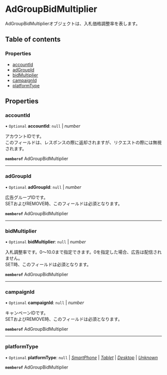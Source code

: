 # AdGroupBidMultiplier


<div lang=\"ja\">AdGroupBidMultiplierオブジェクトは、入札価格調整率を表します。</div> 

## Table of contents

### Properties

- [accountId](adgroupbidmultiplier.md#accountid)
- [adGroupId](adgroupbidmultiplier.md#adgroupid)
- [bidMultiplier](adgroupbidmultiplier.md#bidmultiplier)
- [campaignId](adgroupbidmultiplier.md#campaignid)
- [platformType](adgroupbidmultiplier.md#platformtype)

## Properties

### accountId

• `Optional` **accountId**: ``null`` \| *number*

<div lang=\"ja\">アカウントIDです。<br> このフィールドは、レスポンスの際に返却されますが、リクエストの際には無視されます。</div> 

**`memberof`** AdGroupBidMultiplier

___

### adGroupId

• `Optional` **adGroupId**: ``null`` \| *number*

<div lang=\"ja\">広告グループIDです。<br> SETおよびREMOVE時、このフィールドは必須となります。</div> 

**`memberof`** AdGroupBidMultiplier

___

### bidMultiplier

• `Optional` **bidMultiplier**: ``null`` \| *number*

<div lang=\"ja\">入札調整率です。0～10.0まで指定できます。0を指定した場合、広告は配信されません。<br> SET時、このフィールドは必須となります。</div> 

**`memberof`** AdGroupBidMultiplier

___

### campaignId

• `Optional` **campaignId**: ``null`` \| *number*

<div lang=\"ja\">キャンペーンIDです。<br> SETおよびREMOVE時、このフィールドは必須となります。</div> 

**`memberof`** AdGroupBidMultiplier

___

### platformType

• `Optional` **platformType**: ``null`` \| [*SmartPhone*](./enums/adgroupbidmultiplierserviceplatformtype.md#smartphone) \| [*Tablet*](./enums/adgroupbidmultiplierserviceplatformtype.md#tablet) \| [*Desktop*](./enums/adgroupbidmultiplierserviceplatformtype.md#desktop) \| [*Unknown*](./enums/adgroupbidmultiplierserviceplatformtype.md#unknown)

**`memberof`** AdGroupBidMultiplier
